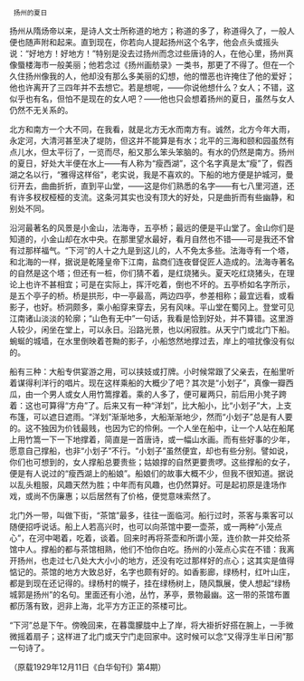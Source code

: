      扬州的夏日 

   扬州从隋炀帝以来，是诗人文士所称道的地方；称道的多了，称道得久了，一般人便也随声附和起来。直到现在，你若向人提起扬州这个名字，他会点头或摇头说：“好地方！好地方！”特别是没去过扬州而念过些唐诗的人，在他心里，扬州真像蜃楼海市一般美丽；他若念过《扬州画舫录》一类书，那更了不得了。但在一个久住扬州像我的人，他却没有那么多美丽的幻想，他的憎恶也许掩住了他的爱好；他也许离开了三四年并不去想它。若是想呢，——你说他想什么？女人；不错，这似乎也有名，但怕不是现在的女人吧？——他也只会想着扬州的夏日，虽然与女人仍然不无关系的。 

   北方和南方一个大不同，在我看，就是北方无水而南方有。诚然，北方今年大雨，永定河，大清河甚至决了堤防，但这并不能算是有水；北平的三海和颐和园虽然有点儿水，但太平衍了，一览而尽，船又那么笨头笨脑的。有水的仍然是南方。扬州的夏日，好处大半便在水上——有人称为“瘦西湖”，这个名字真是太“瘦”了，假西湖之名以行，“雅得这样俗”，老实说，我是不喜欢的。下船的地方便是护城河，曼衍开去，曲曲折折，直到平山堂，——这是你们熟悉的名字——有七八里河道，还有许多杈杈桠桠的支流。这条河其实也没有顶大的好处，只是曲折而有些幽静，和别处不同。 

   沿河最著名的风景是小金山，法海寺，五亭桥；最远的便是平山堂了。金山你们是知道的，小金山却在水中央。在那里望水最好，看月自然也不错——可是我还不曾有过那样福气。“下河”的人十之九是到这儿的，人不免太多些。法海寺有一个塔，和北海的一样，据说是乾隆皇帝下江南，盐商们连夜督促匠人造成的。法海寺著名的自然是这个塔；但还有一桩，你们猜不着，是红烧猪头。夏天吃红烧猪头，在理论上也许不甚相宜；可是在实际上，挥汗吃着，倒也不坏的。五亭桥如名字所示，是五个亭子的桥。桥是拱形，中一亭最高，两边四亭，参差相称；最宜远看，或看影子，也好。桥洞颇多，乘小船穿来穿去，另有风味。平山堂在蜀冈上。登堂可见江南诸山淡淡的轮廓；“山色有无中”一句话，我看是恰到好处，并不算错。这里游人较少，闲坐在堂上，可以永日。沿路光景，也以闲寂胜。从天宁门或北门下船。蜿蜒的城墙，在水里倒映着苍黝的影子，小船悠然地撑过去，岸上的喧扰像没有似的。 

   船有三种：大船专供宴游之用，可以挟妓或打牌。小时候常跟了父亲去，在船里听着谋得利洋行的唱片。现在这样乘船的大概少了吧？其次是“小划子”，真像一瓣西瓜，由一个男人或女人用竹篙撑着。乘的人多了，便可雇两只，前后用小凳子跨着：这也可算得“方舟”了。后来又有一种“洋划”，比大船小，比“小划子”大，上支布篷，可以遮日遮雨。“洋划”渐渐地多，大船渐渐地少，然而“小划子”总是有人要的。这不独因为价钱最贱，也因为它的伶俐。一个人坐在船中，让一个人站在船尾上用竹篙一下一下地撑着，简直是一首唐诗，或一幅山水画。而有些好事的少年，愿意自己撑船，也非“小划子”不行。“小划子”虽然便宜，却也有些分别。譬如说，你们也可想到的，女人撑船总要贵些；姑娘撑的自然更要贵啰。这些撑船的女子，便是有人说过的“瘦西湖上的船娘”。船娘们的故事大概不少，但我不很知道。据说以乱头粗服，风趣天然为胜；中年而有风趣，也仍然算好。可是起初原是逢场作戏，或尚不伤廉惠；以后居然有了价格，便觉意味索然了。 

   北门外一带，叫做下街，“茶馆”最多，往往一面临河。船行过时，茶客与乘客可以随便招呼说话。船上人若高兴时，也可以向茶馆中要一壶茶，或一两种“小笼点心”，在河中喝着，吃着，谈着。回来时再将茶壶和所谓小笼，连价款一并交给茶馆中人。撑船的都与茶馆相熟，他们不怕你白吃。扬州的小笼点心实在不错：我离开扬州，也走过七八处大大小小的地方，还没有吃过那样好的点心；这其实是值得惦记的。茶馆的地方大致总好，名字也颇有好的。如香影廊，绿杨村，红叶山庄，都是到现在还记得的。绿杨村的幌子，挂在绿杨树上，随风飘展，使人想起“绿杨城郭是扬州”的名句。里面还有小池，丛竹，茅亭，景物最幽。这一带的茶馆布置都历落有致，迥非上海，北平方方正正的茶楼可比。 

   “下河”总是下午。傍晚回来，在暮霭朦胧中上了岸，将大褂折好搭在腕上，一手微微摇着扇子；这样进了北门或天宁门走回家中。这时候可以念“又得浮生半日闲”那一句诗了。 

   （原载1929年12月11日《白华旬刊》第4期） 

